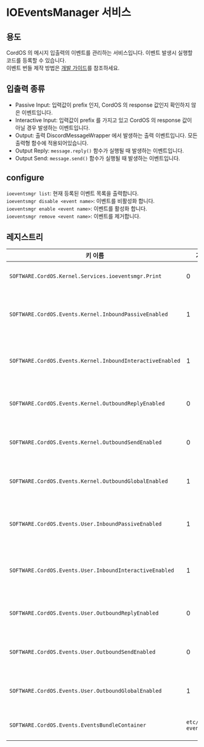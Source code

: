 # IOEventsManager 서비스

## 용도
CordOS 의 메시지 입출력의 이벤트를 관리하는 서비스입니다. 이벤트 발생시 실행할 코드를 등록할 수 있습니다.<br>
이벤트 번들 제작 방법은 [개발 가이드](../developerguide/IOEventBundle.md)를 참조하세요.

## 입출력 종류
- Passive Input: 입력값이 prefix 인지, CordOS 의 response 값인지 확인하지 않은 이벤트입니다. 
- Interactive Input: 입력값이 prefix 를 가지고 있고 CordOS 의 response 값이 아닐 경우 발생하는 이벤트입니다.
- Output: 출력 DiscordMessageWrapper 에서 발생하는 출력 이벤트입니다. 모든 출력형 함수에 적용되어있습니다.
- Output Reply: `message.reply()` 함수가 실행될 때 발생하는 이벤트입니다.
- Output Send: `message.send()` 함수가 실행될 때 발생하는 이벤트입니다.

## configure
`ioeventsmgr list`: 현재 등록된 이벤트 목록을 출력합니다.<br>
`ioeventsmgr disable <event name>`: 이벤트를 비활성화 합니다.<br>
`ioeventsmgr enable <event name>`: 이벤트를 활성화 합니다.<br>
`ioeventsmgr remove <event name>`: 이벤트를 제거합니다.<br>


## 레지스트리
| 키 이름                                                      | 기본 값                    | 설명                               |
|-----------------------------------------------------------|-------------------------|----------------------------------|
| `SOFTWARE.CordOS.Kernel.Services.ioeventsmgr.Print`       | 0                       | 이벤트 로드 과정의 로그 출력                 |
| `SOFTWARE.CordOS.Events.Kernel.InboundPassiveEnabled`     | 1                       | 커널의 Passive Input 이벤트 활성화 여부     |
| `SOFTWARE.CordOS.Events.Kernel.InboundInteractiveEnabled` | 1                       | 커널의 Interactive Input 이벤트 활성화 여부 |
| `SOFTWARE.CordOS.Events.Kernel.OutboundReplyEnabled`      | 0                       | 커널의 Reply 이벤트 활성화 여부             |
| `SOFTWARE.CordOS.Events.Kernel.OutboundSendEnabled`       | 0                       | 커널의 Send 이벤트 활성화 여부              |
| `SOFTWARE.CordOS.Events.Kernel.OutboundGlobalEnabled`     | 1                       | 커널의 Global 이벤트 활성화 여부            |
| `SOFTWARE.CordOS.Events.User.InboundPassiveEnabled`       | 1                       | 사용자의 Passive Input 이벤트 활성화 여부    |
| `SOFTWARE.CordOS.Events.User.InboundInteractiveEnabled`   | 1                       | 사용자의 Interactive Input 이벤트 활성화 여부 |
| `SOFTWARE.CordOS.Events.User.OutboundReplyEnabled`        | 0                       | 사용자의 Reply 이벤트 활성화 여부            |
| `SOFTWARE.CordOS.Events.User.OutboundSendEnabled`         | 0                       | 사용자의 Send 이벤트 활성화 여부             |
| `SOFTWARE.CordOS.Events.User.OutboundGlobalEnabled`       | 1                       | 사용자의 Global 이벤트 활성화 여부           |
| `SOFTWARE.CordOS.Events.EventsBundleContainer`            | `etc/events/, events/` | 사용자 이벤트 번들 디렉토리 경로               |

